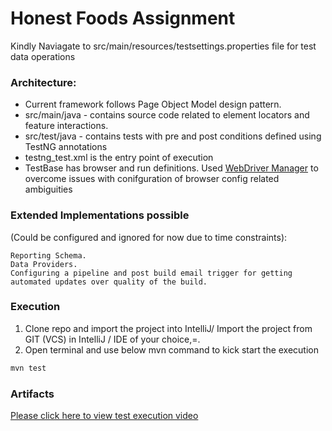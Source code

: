 # Honest Foods Assignment

Kindly Naviagate to src/main/resources/testsettings.properties file for test data operations

### Architecture:

- Current framework follows Page Object Model design pattern.
- src/main/java - contains source code related to element locators and feature interactions.
- src/test/java - contains tests with pre and post conditions defined using TestNG annotations
- testng_test.xml is the entry point of execution
- TestBase has browser and run definitions. Used [WebDriver Manager](https://github.com/bonigarcia/webdrivermanager) to overcome issues with conifguration of browser config related ambiguities

### Extended Implementations possible
(Could be configured and ignored for now due to time constraints):
    
    Reporting Schema.
    Data Providers.
    Configuring a pipeline and post build email trigger for getting automated updates over quality of the build.

### Execution

1. Clone repo and import the project into IntelliJ/ Import the project from GIT (VCS) in IntelliJ / IDE of your choice,=.
2. Open terminal and use below mvn command to kick start the execution

```sh
mvn test
```

### Artifacts

   [Please click here to view test execution video](https://drive.google.com/file/d/1sGMPN9aJ_tZYMMZtll_w68_sBh-elpsF/view?usp=sharing)
